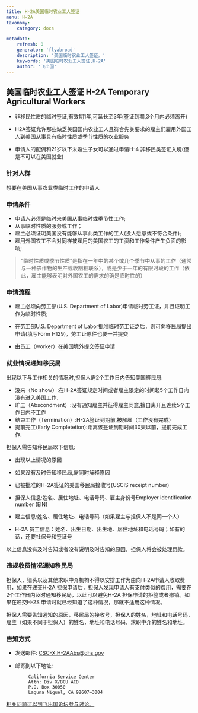 ```yaml
---
title: H-2A美国临时农业工人签证  
menu: H-2A
taxonomy:
    category: docs

metadata:
    refresh: 0
    generator: 'flyabroad'
    description: '美国临时农业工人签证。'
    keywords: '美国临时农业工人签证,H-2A'
    author: '飞出国'
---
```

## 美国临时农业工人签证 H-2A Temporary Agricultural Workers

- 非移民性质的临时签证,有效期1年,可延长至3年(签证到期,3个月内必须离开)
 
- H2A签证允许那些缺乏美国国内农业工人且符合先关要求的雇主们雇用外国工人到美国从事具有临时性质或季节性质的农业服务

- 申请人的配偶和21岁以下未婚生子女可以通过申请H-4 非移民类签证入境(但是不可以在美国就业)

### 针对人群

想要在美国从事农业类临时工作的申请人

### 申请条件

- 申请人必须是临时来美国从事临时或季节性工作;
- 从事临时性质的服务或工作；
- 雇主必须证明美国没有能够从事此类工作的工人(没人愿意或不符合条件);
- 雇用外国农工不会对同样被雇用的美国农工的工资和工作条件产生负面的影响;

> “临时性质或季节性质”是指在一年中的某个或几个季节中从事的工作（通常与一种农作物的生产或收割相联系），或是少于一年的有限时段的工作（依此，雇主能够表明对外国农工的需求的确是临时性的）

### 申请流程

- 雇主必须向劳工部(U.S. Department of Labor)申请临时劳工证，并且证明工作为临时性质;

- 在劳工部U.S. Department of Labor批准临时劳工证之后，则可向移民局提出申请(填写Form I-129)，劳工证原件也要一并提交

- 由员工（worker）在美国境外提交签证申请

### 就业情况通知移民局

出现以下与工作相关的情况时,担保人需2个工作日内告知美国移民局:

- 没来（No show）:在H-2A签证规定时间或者雇主限定的时间起5个工作日内没有进入美国工作.
- 旷工（Abscondment）:没有通知雇主并征得雇主同意,擅自离开且连续5个工作日内不工作
- 结束工作（Termination）:H-2A签证到期前,被解雇（工作没有完成）
- 提前完工(Early Completetion):距离该签证到期时间30天以前，提前完成工作.

担保人需告知移民局以下信息:

- 出现以上情况的原因

- 如果没有及时告知移民局,需同时解释原因

- 已被批准的H-2A签证的美国移民局接收号(USCIS receipt number)

- 担保人信息:姓名、居住地址、电话号码、雇主身份号Employer identification number (EIN)

- 雇主信息:姓名、居住地址、电话号码（如果雇主与担保人不是同一个人）

- H-2A 员工信息：姓名、出生日期、出生地、居住地址和电话号码；如有的话，还要社保号和签证号

以上信息没有及时告知或者没有说明及时告知的原因，担保人将会被处理罚款。

### 违规收费情况通知移民局

担保人，猎头以及其他求职中介机构不得以安排工作为由向H-2A申请人收取费用，如果在递交H-2A 担保申请后，担保人发现申请人有支付类似的费用，需要在2个工作日内及时通知移民局，以此可以避免H-2A 担保申请的拒签或者撤销。如果在递交H-2S 申请时就已经知道了这种情况，那就不适用这种情况。

担保人需要告知通知的原因，移民局的接收号，担保人的姓名，地址和电话号码，雇主（如果不同于担保人）的姓名，地址和电话号码，求职中介的姓名和地址。

### 告知方式

- 发送邮件: CSC-X.H-2AAbs@dhs.gov

- 邮寄到以下地址:

           California Service Center
           Attn: Div X/BCU ACD
           P.O. Box 30050
           Laguna Niguel, CA 92607–3004

[相关问题可以到飞出国论坛参与讨论。](http://bbs.fcgvisa.com/t/5804?target=_blank)